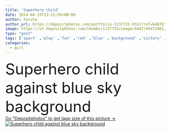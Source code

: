 ```yaml
---
title: 'Superhero child'
date: 2014-04-15T23:12:55+00:00
author: Yaruta
author_url: https://depositphotos.com/portfolio-1137733.html?ref=64678756
image: https://st.depositphotos.com/thumbs/1137733/image/4447/44472901/api_thumb_450.jpg?forcejpeg=true
type: "post"
tags: ['sport' ,'play' ,'fun' ,'red' ,'blue' ,'background' ,'victory' ,'design' ,'sky' ,'beautiful' ,'happy' ,'holiday' ,'person' ,'girl' ,'summer' ,'people' ,'freedom' ,'outdoors' ,'success' ,'joy' ,'flying' ,'child' ,'family' ,'protection' ,'power' ,'retro' ,'vintage' ,'boy' ,'childhood' ,'hands' ,'kid' ,'elements' ,'concept' ,'active' ,'dream' ,'fingers' ,'with' ,'lifestyle' ,'fitness' ,'jump' ,'leader' ,'winner' ,'baby' ,'unusual' ,'costume' ,'against' ,'hero' ,'cape' ,'superhero' ,'muscles' ]
categories: 
  - girl
---
```

<div aling="center">
            <font size="60"> Superhero child against blue sky background</font>   
</div>
<div>
    <a href='https://depositphotos.com/44472901/stock-photo-superhero-child.html?ref=64678756' target=_blank > Go "Depositphotos" to get lage size of this picture ->
        <img href='https://depositphotos.com/44472901/stock-photo-superhero-child.html?ref=64678756' src='https://st.depositphotos.com/1137733/4447/i/950/depositphotos_44472901-stock-photo-superhero-child.jpg?forcejpeg=true' alt='Superhero child against blue sky background' >
    </a>
</div>

